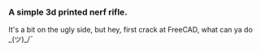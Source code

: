 ### A simple 3d printed nerf rifle. 
It's a bit on the ugly side, but hey, first crack at FreeCAD, what can ya do \_(ツ)_/¯  

